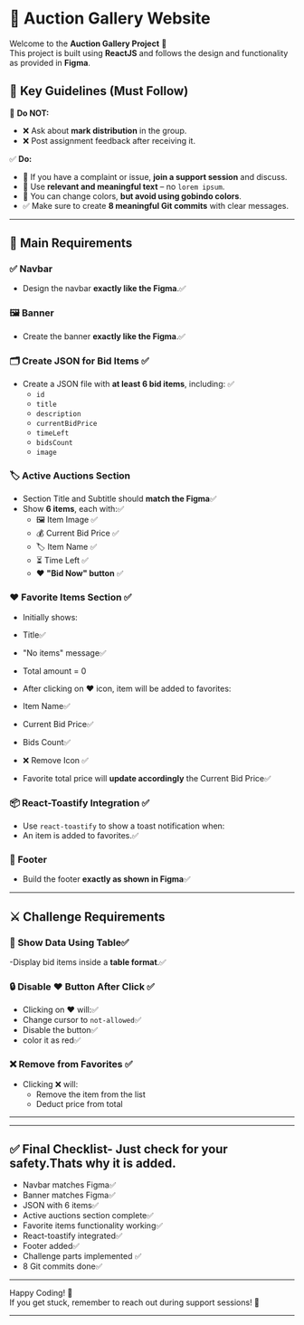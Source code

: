 # 🧾 **Auction Gallery Website**

Welcome to the **Auction Gallery Project** 🎯  
This project is built using **ReactJS** and follows the design and functionality as provided in **Figma**.

## 🌟 **Key Guidelines (Must Follow)**

🚫 **Do NOT:**

- ❌ Ask about **mark distribution** in the group.
- ❌ Post assignment feedback after receiving it.

✅ **Do:**

- 💬 If you have a complaint or issue, **join a support session** and discuss.
- 🧠 Use **relevant and meaningful text** – no `lorem ipsum`.
- 🎨 You can change colors, **but avoid using gobindo colors**.
- ✅ Make sure to create **8 meaningful Git commits** with clear messages.

---

## 📌 **Main Requirements**

### ✅ Navbar

- Design the navbar **exactly like the Figma**.✅

### 🖼️ Banner

- Create the banner **exactly like the Figma**.✅

### 🗂️ Create JSON for Bid Items ✅

- Create a JSON file with **at least 6 bid items**, including: ✅
  - `id`
  - `title`
  - `description`
  - `currentBidPrice`
  - `timeLeft`
  - `bidsCount`
  - `image`

### 🏷️ Active Auctions Section

- Section Title and Subtitle should **match the Figma**✅
- Show **6 items**, each with:✅
  - 🖼️ Item Image ✅
  - 💰 Current Bid Price ✅
  - 🏷️ Item Name ✅
  - ⏳ Time Left ✅
  - ❤️ **"Bid Now" button** ✅

### ❤️ Favorite Items Section ✅

- Initially shows:
- Title✅
- "No items" message✅
- Total amount = 0
- After clicking on ❤️ icon, item will be added to favorites:
- Item Name✅
- Current Bid Price✅
- Bids Count✅
- ❌ Remove Icon ✅

- Favorite total price will **update accordingly** the Current Bid Price✅

### 📦 React-Toastify Integration ✅

- Use `react-toastify` to show a toast notification when:
- An item is added to favorites.✅

### 🦶 Footer

- Build the footer **exactly as shown in Figma**✅

---

## ⚔️ **Challenge Requirements**

### 🧾 Show Data Using Table✅

-Display bid items inside a **table format**.✅

### 🔒 Disable ❤️ Button After Click ✅

- Clicking on ❤️ will:✅
- Change cursor to `not-allowed`✅
- Disable the button✅
- color it as red✅

### ❌ Remove from Favorites ✅

- Clicking ❌ will:
  - Remove the item from the list
  - Deduct price from total

---

---

## ✅ Final Checklist- Just check for your safety.Thats why it is added.

- Navbar matches Figma✅
- Banner matches Figma✅
- JSON with 6 items✅
- Active auctions section complete✅
- Favorite items functionality working✅
- React-toastify integrated✅
- Footer added✅
- Challenge parts implemented ✅
- 8 Git commits done✅

---

Happy Coding! 🚀  
If you get stuck, remember to reach out during support sessions! 💬

---
